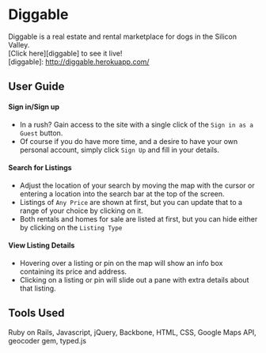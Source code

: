 # Diggable

Diggable is a real estate and rental marketplace for dogs in the Silicon Valley.  
[Click here][diggable] to see it live!  
[diggable]: http://diggable.herokuapp.com/

## User Guide

#### Sign in/Sign up
- In a rush? Gain access to the site with a single click of the `Sign in as a Guest` button.
- Of course if you do have more time, and a desire to have your own personal account, simply click `Sign Up` and fill in your details.

#### Search for Listings
- Adjust the location of your search by moving the map with the cursor or entering a location into the search bar at the top of the screen.
- Listings of `Any Price` are shown at first, but you can update that to a range of your choice by clicking on it.
- Both rentals and homes for sale are listed at first, but you can hide either by clicking on the `Listing Type`

#### View Listing Details
- Hovering over a listing or pin on the map will show an info box containing its price and address.
- Clicking on a listing or pin will slide out a pane with extra details about that listing.


## Tools Used
Ruby on Rails, Javascript, jQuery, Backbone, HTML, CSS, Google Maps API, geocoder gem, typed.js
